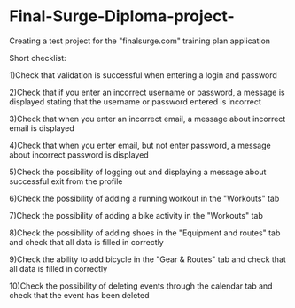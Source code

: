 # Final-Surge-Diploma-project-
Creating a test project for the "finalsurge.com" training plan application

Short checklist:

1)Check that validation is successful when entering a login and password

2)Check that if you enter an incorrect username or password, 
   a message is displayed stating that the username or password entered is incorrect
   
3)Check that when you enter an incorrect email, a message about incorrect email is displayed

4)Check that when you enter email, but not enter password, a message about incorrect password is displayed

5)Check the possibility of logging out and displaying a message about successful exit from the profile

6)Check the possibility of adding a running workout in the "Workouts" tab

7)Check the possibility of adding a bike activity in the "Workouts" tab

8)Check the possibility of adding shoes in the "Equipment and routes" tab and check that all data is filled in correctly

9)Check the ability to add bicycle in the "Gear & Routes" tab and check that all data is filled in correctly

10)Check the possibility of deleting events through the calendar tab and check that the event has been deleted
